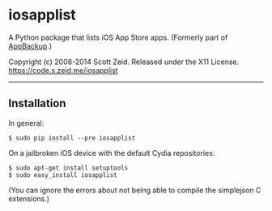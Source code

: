 iosapplist
==========
A Python package that lists iOS App Store apps.  (Formerly part of
[AppBackup](https://s.zeid.me/projects/appbackup/).)

Copyright (c) 2008-2014 Scott Zeid.  Released under the X11 License.  
https://code.s.zeid.me/iosapplist

* * * *

Installation
------------

In general:

    $ sudo pip install --pre iosapplist

On a jailbroken iOS device with the default Cydia repositories:

    $ sudo apt-get install setuptools
    $ sudo easy_install iosapplist

(You can ignore the errors about not being able to compile the simplejson
C extensions.)
